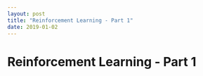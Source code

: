 ```yaml
---
layout: post
title: "Reinforcement Learning - Part 1"
date: 2019-01-02
---
```


<style>body {text-align: justify}</style>

# Reinforcement Learning - Part 1